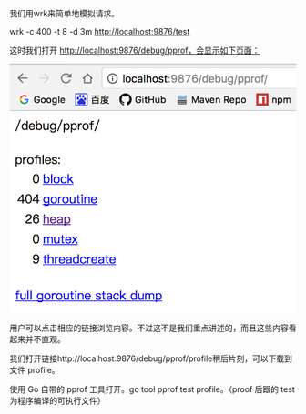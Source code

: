 我们用wrk来简单地模拟请求。

wrk -c 400 -t 8 -d 3m [http://localhost:9876/test](http://localhost:9876/test)

这时我们打开 [http://localhost:9876/debug/pprof，会显示如下页面：](http://localhost:9876/debug/pprof，会显示如下页面：![]%28/assets/import7.png)

![](/assets/import8.png)

用户可以点击相应的链接浏览内容。不过这不是我们重点讲述的，而且这些内容看起来并不直观。

我们打开链接http://localhost:9876/debug/pprof/profile稍后片刻，可以下载到文件 profile。

使用 Go 自带的 pprof 工具打开。go tool pprof test profile。（proof 后跟的 test 为程序编译的可执行文件）

